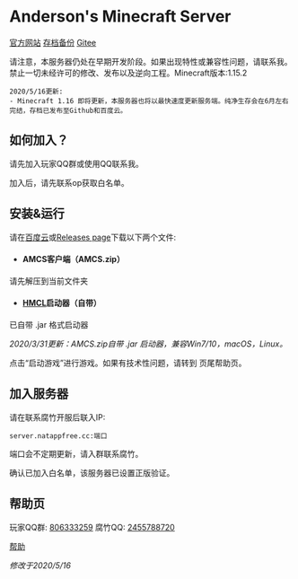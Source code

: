 # Anderson's Minecraft Server

[官方网站](http://andersonyang.icoc.me/)  [存档备份](http://github.com/Github-Anderson/AMCS_Backup/)  [Gitee](https://gitee.com/mc_anderson/AMCS)

请注意，本服务器仍处在早期开发阶段。如果出现特性或兼容性问题，请联系我。禁止一切未经许可的修改、发布以及逆向工程。Minecraft版本:1.15.2

```公告
2020/5/16更新:
- Minecraft 1.16 即将更新，本服务器也将以最快速度更新服务端。纯净生存会在6月左右完结，存档已发布至Github和百度云。
```

## 如何加入？

请先加入玩家QQ群或使用QQ联系我。

加入后，请先联系op获取白名单。

## 安装&运行

请在[百度云](https://pan.baidu.com/s/1CGCvpbwTPIuWg4GuEv54LA)或[Releases page](https://github.com/Github-Anderson/AMCS/releases)下载以下两个文件:

- #### AMCS客户端（AMCS.zip）

请先解压到当前文件夹

- #### [HMCL](https://hamidmukhtar.com/)启动器（自带）

已自带 .jar 格式启动器

*2020/3/31更新：AMCS.zip自带 .jar 启动器，兼容Win7/10，macOS，Linux。*

点击“启动游戏”进行游戏。如果有技术性问题，请转到 页尾帮助页。 
## 加入服务器

请在联系腐竹开服后联入IP:

```服务器ip
server.natappfree.cc:端口
```

端口会不定期更新，请入群联系腐竹。

确认已加入白名单，该服务器已设置正版验证。

## 帮助页

玩家QQ群: <u>806333259</u> 腐竹QQ: <u>2455788720</u> 

[帮助](https://github.com/Github-Anderson/AMCS/blob/master/%E5%B8%AE%E5%8A%A9.md)

*修改于2020/5/16*